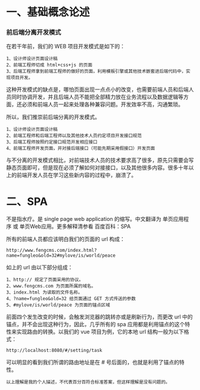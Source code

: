 # 一、基础概念论述

### 前后端分离开发模式
在若干年前，我们的 WEB 项目开发模式是如下的：

    1、设计师设计页面设计稿
    2、前端工程师切成 html+css+js 的页面
    3、后端工程师拿到前端工程师的做好的页面，利用模板引擎或其他技术嵌套进后端代码中，实现项目开发。

这种开发模式的缺点是，哪怕页面出现一点点小的改变，也需要前端人员和后端人员同时协调开发，并且后端人员不能把全部精力放在业务流程以及数据逻辑等方面，还必须和前端人员一起来处理各种兼容问题。开发效率不高，沟通繁琐。

所以，我们推崇前后端分离的开发模式。

    1、设计师设计页面设计稿
    2、前端工程师和后端工程师以及其他技术人员约定项目开发接口规范
    3、后端工程师按照约定接口规范开发相应接口
    4、前端工程师开发页面，并对接后端接口（可能先期采用假接口）开发页面

与不分离的开发模式相比，对前端技术人员的技术要求高了很多，原先只需要会写静态页面即可，但是现在必须了解如何对接接口，以及其他很多内容。很多十年以上的前端开发人员在学习这些新内容的过程中，崩溃了。

# 二、SPA

不是指水疗。是 single page web application 的缩写。中文翻译为 单页应用程序 或 单页Web应用。更多解释清参看 百度百科：SPA

所有的前端人员都应该明白我们的页面的 url 构成：

    http://www.fengcms.com/index.html?name=fungleo&old=32#mylove/is/world/peace

如上的 url 由以下部分组成：

    1、http:// 规定了页面采用的协议。
    2、www.fengcms.com 为页面所属的域名。
    3、index.html 为读取的文件名称。
    4、?name=fungleo&old=32 给页面通过 GET 方式传送的参数
    5、#mylove/is/world/peace 为页面的锚点区域

前面四个发生改变的时候，会触发浏览器的跳转亦或是刷新行为，而更改 url 中的锚点，并不会出现这种行为，因此，几乎所有的 spa 应用都是利用锚点的这个特性来实现路由的转换。以我们的 vue 项目为例，它的本地 url 结构一般为以下格式：

    http://localhost:8080/#/setting/task

可以明显的看到我们所谓的路由地址是在 # 号后面的，也就是利用了锚点的特性。

    以上理解是我的个人描述，不代表百分百符合标准答案，但这样理解是没有问题的。
